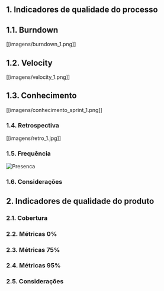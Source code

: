 ## 1. Indicadores de qualidade do processo

## 1.1. Burndown

[[imagens/burndown_1.png]]

## 1.2. Velocity

[[imagens/velocity_1.png]]

## 1.3. Conhecimento

[[imagens/conhecimento_sprint_1.png]]

### 1.4. Retrospectiva

[[imagens/retro_1.jpg]]

### 1.5. Frequência

![Presenca](https://raw.githubusercontent.com/wiki/fga-gpp-mds/2016.2-Time01-WikiLegis/imagens/presenca2.png)

### 1.6. Considerações

## 2. Indicadores de qualidade do produto

### 2.1. Cobertura

### 2.2. Métricas 0%

### 2.3. Métricas 75%

### 2.4. Métricas 95%

### 2.5. Considerações